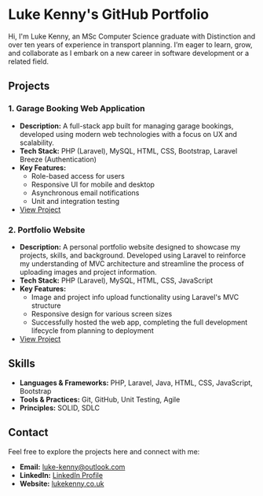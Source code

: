 # Luke Kenny's GitHub Portfolio

Hi, I'm Luke Kenny, an MSc Computer Science graduate with Distinction and over ten years of experience in transport planning. I’m eager to learn, grow, and collaborate as I embark on a new career in software development or a related field.

## Projects

### 1. Garage Booking Web Application
- **Description:** A full-stack app built for managing garage bookings, developed using modern web technologies with a focus on UX and scalability.
- **Tech Stack:** PHP (Laravel), MySQL, HTML, CSS, Bootstrap, Laravel Breeze (Authentication)
- **Key Features:**
  - Role-based access for users
  - Responsive UI for mobile and desktop
  - Asynchronous email notifications
  - Unit and integration testing
- [View Project]([#](https://github.com/lukenny17/GarageApp))

### 2. Portfolio Website
- **Description:** A personal portfolio website designed to showcase my projects, skills, and background. Developed using Laravel to reinforce my understanding of MVC architecture and streamline the process of uploading images and project information.
- **Tech Stack:** PHP (Laravel), MySQL, HTML, CSS, JavaScript
- **Key Features:**
  - Image and project info upload functionality using Laravel's MVC structure
  - Responsive design for various screen sizes
  - Successfully hosted the web app, completing the full development lifecycle from planning to deployment
- [View Project](https://github.com/lukenny17/portfolio)

## Skills
- **Languages & Frameworks:** PHP, Laravel, Java, HTML, CSS, JavaScript, Bootstrap
- **Tools & Practices:** Git, GitHub, Unit Testing, Agile
- **Principles:** SOLID, SDLC

## Contact
Feel free to explore the projects here and connect with me:
- **Email:** [luke-kenny@outlook.com](mailto:luke-kenny@outlook.com)
- **LinkedIn:** [LinkedIn Profile](https://www.linkedin.com/in/luke-kenny-1992abc/)
- **Website:** [lukekenny.co.uk](http://lukekenny.co.uk)
